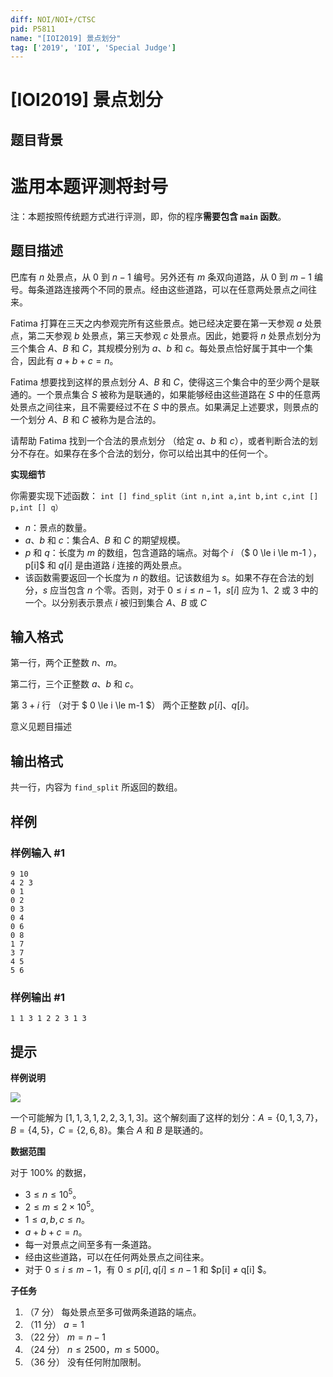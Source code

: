 ```yaml
---
diff: NOI/NOI+/CTSC
pid: P5811
name: "[IOI2019] 景点划分"
tag: ['2019', 'IOI', 'Special Judge']
---
```

# [IOI2019] 景点划分
## 题目背景

# 滥用本题评测将封号

注：本题按照传统题方式进行评测，即，你的程序**需要包含 `main` 函数**。
## 题目描述

巴库有 $n$ 处景点，从 $0$ 到 $n-1$ 编号。另外还有 $m$ 条双向道路，从 $0$ 到 $m-1$ 编号。每条道路连接两个不同的景点。经由这些道路，可以在任意两处景点之间往来。

Fatima 打算在三天之内参观完所有这些景点。她已经决定要在第一天参观 $a$ 处景点，第二天参观 $b$ 处景点，第三天参观 $c$ 处景点。因此，她要将 $n$ 处景点划分为三个集合 $A$、$B$ 和 $C$，其规模分别为 $a$、$b$ 和 $c$。每处景点恰好属于其中一个集合，因此有 $a+b+c=n$。

Fatima 想要找到这样的景点划分 $A$、$B$ 和 $C$，使得这三个集合中的至少两个是联通的。一个景点集合 $S$ 被称为是联通的，如果能够经由这些道路在 $S$ 中的任意两处景点之间往来，且不需要经过不在 $S$ 中的景点。如果满足上述要求，则景点的一个划分 $A$、$B$ 和 $C$ 被称为是合法的。

请帮助 Fatima 找到一个合法的景点划分 （给定 $a$、$b$ 和 $c$），或者判断合法的划分不存在。如果存在多个合法的划分，你可以给出其中的任何一个。

**实现细节**

你需要实现下述函数：
`int [] find_split（int n,int a,int b,int c,int [] p,int [] q）`
- $n$：景点的数量。
- $a$、$b$ 和 $c$：集合$A$、$B$ 和 $C$ 的期望规模。
- $p$ 和 $q$：长度为 $m$ 的数组，包含道路的端点。对每个 $i$ （$ 0 \le i \le m-1 $），$p[i]$ 和 $q[i]$ 是由道路 $i$ 连接的两处景点。
- 该函数需要返回一个长度为 $n$ 的数组。记该数组为 $s$。如果不存在合法的划分，$s$ 应当包含 $n$ 个零。否则，对于 $0 \le i \le n-1$，$s[i]$ 应为 $1$、$2$ 或 $3$ 中的一个。以分别表示景点 $i$ 被归到集合 $A$、$B$ 或 $C$

## 输入格式

第一行，两个正整数 $n$、$m$。

第二行，三个正整数 $a$、$b$ 和 $c$。

第 $3+i$ 行 （对于 $ 0 \le i \le m-1 $） 两个正整数 $p[i]$、$q[i]$。

意义见题目描述
## 输出格式

共一行，内容为 `find_split` 所返回的数组。
## 样例

### 样例输入 #1
```
9 10
4 2 3
0 1
0 2
0 3
0 4
0 6
0 8
1 7
3 7
4 5
5 6

```
### 样例输出 #1
```
1 1 3 1 2 2 3 1 3

```
## 提示

**样例说明**

![](https://cdn.luogu.com.cn/upload/image_hosting/sltz4zao.png)

一个可能解为 $[1,1,3,1,2,2,3,1,3]$。这个解刻画了这样的划分：$A=\{0,1,3,7\}$，$B=\{4,5\}$，$C=\{2,6,8\}$。集合 $A$ 和 $B$ 是联通的。

**数据范围**

对于 $100\%$ 的数据，
- $3 \le n \le 10^5$。
- $2 \le m \le 2 \times 10^5$。
- $1 \le a,b,c \le n$。
- $a+b+c=n$。
- 每一对景点之间至多有一条道路。
- 经由这些道路，可以在任何两处景点之间往来。
- 对于 $0 \le i \le m-1$，有 $0 \le p[i],q[i] \le n-1$ 和 $p[i] ≠ q[i] $。

**子任务**
1. （$7$ 分） 每处景点至多可做两条道路的端点。
2. （$11$ 分） $a=1$
3. （$22$ 分） $m=n-1$
4. （$24$ 分） $n \le 2500$，$m \le 5000$。
5. （$36$ 分） 没有任何附加限制。
